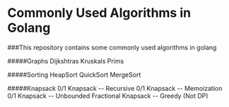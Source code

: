 # Commonly Used Algorithms in Golang

###This repository contains some commonly used algorithms in golang

#####Graphs
        Dijkshtras 
        Kruskals
        Prims

#####Sorting
        HeapSort
        QuickSort
        MergeSort

#####Knapsack
        0/1 Knapsack -- Recursive
        0/1 Knapsack -- Memoization
        0/1 Knapsack -- Unbounded
        Fractional Knapsack -- Greedy (Not DP)
